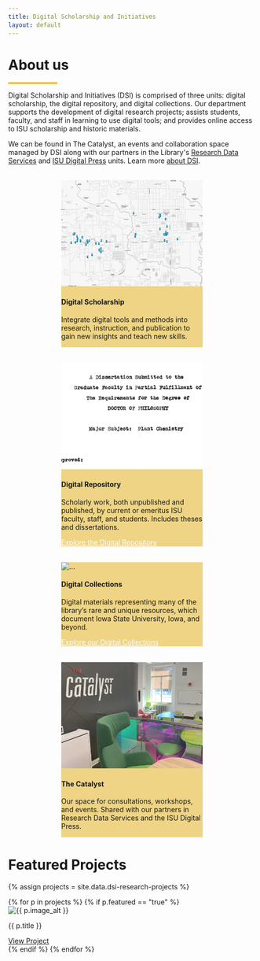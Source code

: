 ```yaml
---
title: Digital Scholarship and Initiatives
layout: default
---
```

<style>
  .about-us-card {
    width: 18rem;
    background-color: #EED484;
    transition: background-color 0.3s ease;
    cursor: pointer; /* Change cursor to pointer to indicate it's clickable */
  }
  .about-us-card:hover {
    background-color: #F1BE48; /* Replace with your desired highlight color */
  }
  .btn-spacing {
    margin-bottom: 10px;
  }
  .btn-spacing:hover {
    background-color: #7C2529; /* Replace with your desired button hover color */
  }
</style>

<script>
  document.addEventListener('DOMContentLoaded', function() {
    document.querySelectorAll('.about-us-card').forEach(function(card) {
      card.addEventListener('click', function() {
        const link = card.getAttribute('data-link');
        if (link) {
          window.open(link, '_blank');
        }
      });
    });

    document.querySelectorAll('.about-us-card .btn').forEach(function(button) {
      button.addEventListener('click', function(event) {
        event.stopPropagation(); // Prevent the card click event from firing
      });
    });
  });
</script>

<div style="width: 100%; max-width: 60rem; margin: 0 auto;">
  <h1>About us</h1>
  <hr style="border: none; height: 4px; background-color: #f1be48; width: 100px; margin: 7px 0;">
  <p>Digital Scholarship and Initiatives (DSI) is comprised of three units: digital scholarship, the digital repository, and digital collections. Our department supports the development of digital research projects; assists students, faculty, and staff in learning to use digital tools; and provides online access to ISU scholarship and historic materials.</p>
  <p> We can be found in The Catalyst, an events and collaboration space managed by DSI along with our partners in the Library's <a href="https://www.lib.iastate.edu/research-and-teach/data-services" target="_blank" rel="noopener noreferrer">Research Data Services</a> and <a href="https://www.lib.iastate.edu/collections/digital-press" target="_blank" rel="noopener noreferrer">ISU Digital Press</a> units. Learn more <a href="http://127.0.0.1:4000/pages/about.html" target="_blank" rel="noopener noreferrer">about DSI</a>.</p>
</div>

<br>

<div class="card-container" style="display: flex; justify-content: center; gap: 2rem; flex-wrap: wrap;">
  <div class="card about-us-card" data-link="https://www.lib.iastate.edu/research-and-teach/digital-scholarship">
    <img src="assets\img\blackisc_map.jpg" class="card-img-top" alt="...">
    <div class="card-body">
      <h4 class="card-title">Digital Scholarship</h4>
      <p class="card-text">Integrate digital tools and methods into research, instruction, and publication to gain new insights and teach new skills.</p>
    </div>
  </div>
  <div class="card about-us-card" data-link="https://www.lib.iastate.edu/collections/digital-repository-iowa-state-university">
    <img src="assets\img\dr_dissertation.jpg" class="card-img-top" alt="...">
    <div class="card-body">
      <h4 class="card-title">Digital Repository</h4>
      <p class="card-text">Scholarly work, both unpublished and published, by current or emeritus ISU faculty, staff, and students. Includes theses and dissertations.</p>
      <a href="https://dr.lib.iastate.edu/" class="btn bg-iastate-red btn-spacing" target="_blank" rel="noopener noreferrer" style="color: white;">Explore the Digital Repository</a>
    </div>
  </div>
  <div class="card about-us-card" data-link="https://www.lib.iastate.edu/collections/digital-collections">
    <img src="https://digitalcollections.lib.iastate.edu/iiif/2/isu:WPA_b6f10i5~JP2~~isu_public/1200,900,3000,2250/500,/0/default.jpg" class="card-img-top" alt="...">
    <div class="card-body">
      <h4 class="card-title">Digital Collections</h4>
      <p class="card-text">Digital materials representing many of the library’s rare and unique resources, which document Iowa State University, Iowa, and beyond.</p>
      <a href="https://digitalcollections.lib.iastate.edu/" class="btn bg-iastate-red btn-spacing" target="_blank" rel="noopener noreferrer" style="color: white;">Explore our Digital Collections</a>
    </div>
  </div>
  <div class="card about-us-card" data-link="https://www.lib.iastate.edu/visit-and-study/creation-and-learning-spaces/catalyst">
    <img src="assets\img\catalyst4.jpg" class="card-img-top" alt="...">
    <div class="card-body">
      <h4 class="card-title">The Catalyst</h4>
      <p class="card-text">Our space for consultations, workshops, and events. Shared with our partners in Research Data Services and the ISU Digital Press.</p>
    </div>
  </div>
</div>

# Featured Projects

{% assign projects = site.data.dsi-research-projects %}
<div class="row">
    {% for p in projects %}
        {% if p.featured == "true" %}
        <div class="col-md-3">
            <div class="card text-center mb-4">
                <img src="{{ p.image }}" class="card-img-top" alt="{{ p.image_alt }}">
                <div class="card-body">
                    <p class="card-title">{{ p.title }}</p>
                    <a href="{{ p.link }}" class="btn btn-outline-primary" target="_blank" rel="noopener">View Project</a>
                </div>
            </div>
        </div>
        {% endif %}
    {% endfor %}
</div>